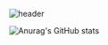 ![header](https://capsule-render.vercel.app/api?type=waving&color=ffe8c4&height=150&section=header&text=Hi!"\t"My"\t"name"\t"is"\t"Jo-HanByeol&fontColor=000000&fontSize=50&animation=fadeIn&fontAlignY=80&desc=%20&descAlignY=62&descAlign=62)

![Anurag's GitHub stats](https://github-readme-stats.vercel.app/api?username=johnblStar&show_icons=true&theme=radical)
